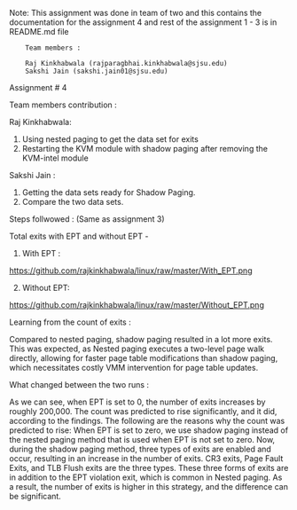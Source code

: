 Note: This assignment was done in team of two and this contains the documentation for the assignment 4 and rest of the assignment 1 - 3 is in README.md file
        
        Team members :
        
        Raj Kinkhabwala (rajparagbhai.kinkhabwala@sjsu.edu)
        Sakshi Jain (sakshi.jain01@sjsu.edu)
        
  Assignment # 4  
    
Team members contribution :

Raj Kinkhabwala:
1. Using nested paging to get the data set for exits
2. Restarting the KVM module with shadow paging after removing the KVM-intel module

Sakshi Jain :
1. Getting the data sets ready for Shadow Paging.
2. Compare the two data sets.

Steps follwowed :
(Same as assignment 3)

Total exits with EPT and without EPT - 

1. With EPT :
 
 https://github.com/rajkinkhabwala/linux/raw/master/With_EPT.png

2. Without EPT:
    
  https://github.com/rajkinkhabwala/linux/raw/master/Without_EPT.png

Learning from the count of exits :

Compared to nested paging, shadow paging resulted in a lot more exits. This was expected, as Nested paging executes a two-level page walk directly, allowing for faster page table modifications than shadow paging, which necessitates costly VMM intervention for page table updates.

What changed between the two runs : 

As we can see, when EPT is set to 0, the number of exits increases by roughly 200,000. The count was predicted to rise significantly, and it did, according to the findings. The following are the reasons why the count was predicted to rise: When EPT is set to zero, we use shadow paging instead of the nested paging method that is used when EPT is not set to zero. Now, during the shadow paging method, three types of exits are enabled and occur, resulting in an increase in the number of exits. CR3 exits, Page Fault Exits, and TLB Flush exits are the three types. These three forms of exits are in addition to the EPT violation exit, which is common in Nested paging. As a result, the number of exits is higher in this strategy, and the difference can be significant.
